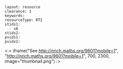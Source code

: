 ````
layout: resource
clearance: 1
keywords:
resourceType: RT2
stids1: 
  - s8
stids2:
pvids1:
pvids2:

````

<:= iframe("See http://nrich.maths.org/9601?mobile=1", "http://nrich.maths.org/9601?mobile=1", 700, 2300, image="thumbnail.png") :>


